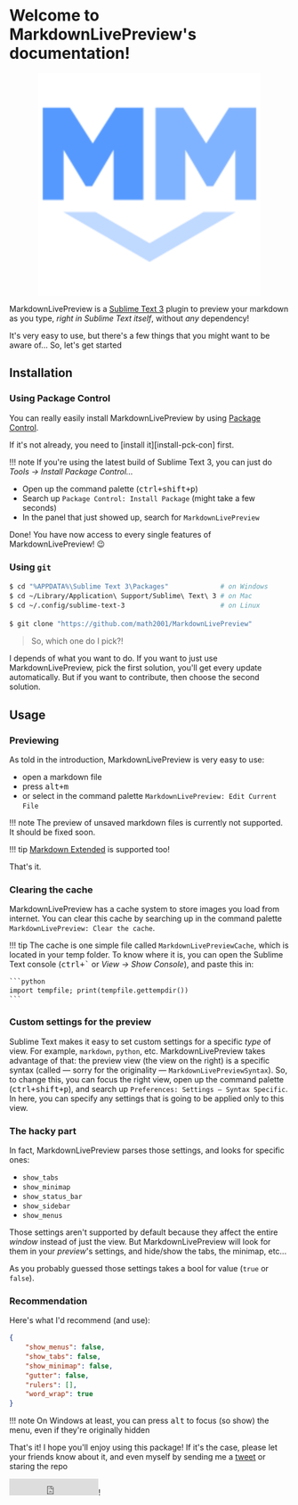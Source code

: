 # Welcome to MarkdownLivePreview's documentation!

<img src="imgs/MarkdownLivePreview.svg" alt="MarkdownLivePreview's logo"
     style="width: 400px; margin: auto; display: block;">

MarkdownLivePreview is a [Sublime Text 3][st] plugin to preview your markdown as you type,
*right in Sublime Text itself*, without *any* dependency!

It's very easy to use, but there's a few things that you might want to be aware of... So, let's
get started

## Installation

### Using Package Control

You can really easily install MarkdownLivePreview by using [Package Control][pck-con].

If it's not already, you need to [install it][install-pck-con] first.

!!! note
    If you're using the latest build of Sublime Text 3, you can just do
    *Tools → Install Package Control…*

- Open up the command palette (<kbd>ctrl+shift+p</kbd>)
- Search up `Package Control: Install Package` (might take a few seconds)
- In the panel that just showed up, search for `MarkdownLivePreview`

Done! You have now access to every single features of MarkdownLivePreview! :wink:

### Using `git`

```sh
$ cd "%APPDATA%\Sublime Text 3\Packages"             # on Windows
$ cd ~/Library/Application\ Support/Sublime\ Text\ 3 # on Mac
$ cd ~/.config/sublime-text-3                        # on Linux

$ git clone "https://github.com/math2001/MarkdownLivePreview"
```

> So, which one do I pick?!

I depends of what you want to do. If you want to just use MarkdownLivePreview, pick the first
solution, you'll get every update automatically. But if you want to contribute, then choose the
second solution.

## Usage

### Previewing

As told in the introduction, MarkdownLivePreview is very easy to use:

- open a markdown file
- press <kbd>alt+m</kbd>
- or select in the command palette `MarkdownLivePreview: Edit Current File`

!!! note
    The preview of unsaved markdown files is currently not supported. It should be fixed soon.

!!! tip
    [Markdown Extended][] is supported too!

That's it.

### Clearing the cache

MarkdownLivePreview has a cache system to store images you load from internet. You can clear this
cache by searching up in the command palette `MarkdownLivePreview: Clear the cache`.

!!! tip
    The cache is one simple file called `MarkdownLivePreviewCache`, which is located in your temp
    folder. To know where it is, you can open the Sublime Text console (<kbd>ctrl+`</kbd> or
    *View → Show Console*), and paste this in:

    ```python
    import tempfile; print(tempfile.gettempdir())
    ```

### Custom settings for the preview

Sublime Text makes it easy to set custom settings for a specific *type* of view. For example,
`markdown`, `python`, etc. MarkdownLivePreview takes advantage of that: the preview view (the view
on the right) is a specific syntax (called — sorry for the originality —
`MarkdownLivePreviewSyntax`). So, to change this, you can focus the right view, open up the command
palette (<kbd>ctrl+shift+p</kbd>), and search up `Preferences: Settings — Syntax Specific`. In here,
you can specify any settings that is going to be applied only to this view.

### The hacky part

In fact, MarkdownLivePreview parses those settings, and looks for specific ones:

- `show_tabs`
- `show_minimap`
- `show_status_bar`
- `show_sidebar`
- `show_menus`

Those settings aren't supported by default because they affect the entire *window* instead of just
the view. But MarkdownLivePreview will look for them in your *preview*'s settings, and hide/show the
tabs, the minimap, etc...

As you probably guessed those settings takes a bool for value (`true` or `false`).

### Recommendation

Here's what I'd recommend (and use):

```json
{
    "show_menus": false,
    "show_tabs": false,
    "show_minimap": false,
    "gutter": false,
    "rulers": [],
    "word_wrap": true
}
```

!!! note
    On Windows at least, you can press <kbd>alt</kbd> to focus (so show) the menu, even if they're
    originally hidden

That's it! I hope you'll enjoy using this package! If it's the case, please let your friends know
about it, and even myself by sending me a [tweet][] or staring the repo
<iframe
src="https://ghbtns.com/github-btn.html?user=math2001&repo=MarkdownLivePreview&type=star&count=true&size=large"
frameborder="0" scrolling="0" width="160px" height="30px"></iframe>!

[st]: https://sublimetext.com
[Markdown Extended]: https://packagecontrol.io/packages/Markdown%20Extended
[pck-con]: https://packagecontrol.io
[pck-con-ins]: https://packagecontrol.io/installation
[tweet]: https://twitter.com/_math2001
